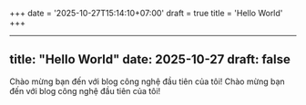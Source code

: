 +++
date = '2025-10-27T15:14:10+07:00'
draft = true
title = 'Hello World'
+++


---
title: "Hello World"
date: 2025-10-27
draft: false
---

Chào mừng bạn đến với blog công nghệ đầu tiên của tôi!
Chào mừng bạn đến với blog công nghệ đầu tiên của tôi!

